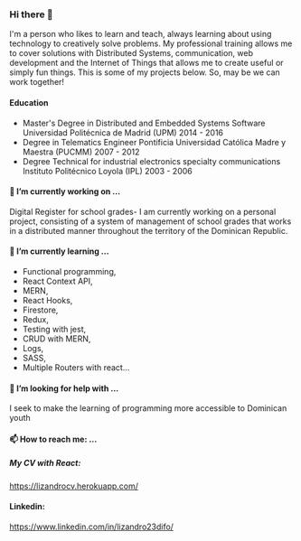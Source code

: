 ### Hi there 👋
I'm a person who likes to learn and teach, always learning about using technology to creatively solve problems. My professional training allows me to cover solutions with Distributed Systems, communication, web development and the Internet of Things that allows me to create useful or simply fun things. This is some of my projects below. So, may be we can work together!

#### Education


* Master's Degree in Distributed and Embedded Systems Software
  Universidad Politécnica de Madrid (UPM)
  2014 - 2016
* Degree in Telematics Engineer
  Pontificia Universidad Católica Madre y Maestra (PUCMM)
  2007 - 2012
* Degree Technical for industrial electronics specialty communications
  Instituto Politécnico Loyola (IPL)
  2003 - 2006

#### 🔭 I’m currently working on ...
Digital Register for school grades- I am currently working on a personal project, consisting of a system of management of school grades that works in a distributed manner throughout the territory of the Dominican Republic.

#### 🌱 I’m currently learning ...

* Functional programming, 
* React Context API,
* MERN,
* React Hooks,
* Firestore,
* Redux,
* Testing with jest,
* CRUD with MERN,
* Logs,
* SASS,
* Multiple Routers with react...

#### 🤔 I’m looking for help with ...
 
I seek to make the learning of programming more accessible to Dominican youth

#### 📫 How to reach me: ...
##### My CV with React:
https://lizandrocv.herokuapp.com/

#### Linkedin:
https://www.linkedin.com/in/lizandro23difo/



 
<!--
**difo23/difo23** is a ✨ _special_ ✨ repository because its `README.md` (this file) appears on your GitHub profile.

Here are some ideas to get you started:


- 🌱 I’m currently learning ...
- 👯 I’m looking to collaborate on ...
- 🤔 I’m looking for help with ...
- 💬 Ask me about ...
- 📫 How to reach me: ...
- 😄 Pronouns: ...
- ⚡ Fun fact: ...
-->
